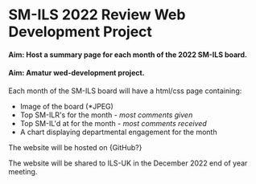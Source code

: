 # SM-ILS 2022 Review Web Development Project
#### Aim: Host a summary page for each month of the 2022 SM-ILS board.
#### Aim: Amatur wed-development project.

Each month of the SM-ILS board will have a html/css page containing:
* Image of the board (*JPEG)
* Top SM-ILR's for the month - *most comments given*
* Top SM-IL'd at for the month - *most comments received*
* A chart displaying departmental engagement for the month

The website will be hosted on {GitHub?}

The website will be shared to ILS-UK in the December 2022 end of year meeting. 

